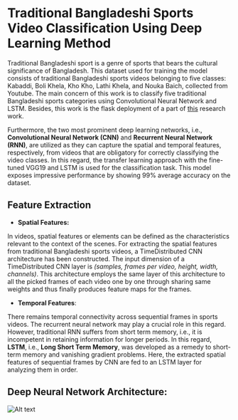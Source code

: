 # Traditional Bangladeshi Sports Video Classification Using Deep Learning Method
Traditional Bangladeshi sport is a genre of sports that bears the cultural significance of Bangladesh. This dataset used for training the model consists of traditional Bangladeshi sports videos belonging to five classes: Kabaddi, Boli Khela, Kho Kho, Lathi Khela, and Nouka Baich, collected from Youtube. The main concern of this work is to classify five traditional Bangladeshi sports categories using Convolutional Neural Network and LSTM. Besides, this work is the flask deployment of a part of [this](https://www.mdpi.com/2076-3417/11/5/2149) research work.  

Furthermore, the two most prominent deep learning networks, i.e., **Convolutional Neural Network (CNN)** and **Recurrent Neural Network (RNN)**, are utilized as they can capture the spatial and temporal features, respectively, from videos that are obligatory for correctly classifying the video classes. In this regard, the transfer learning approach with the fine-tuned VGG19 and LSTM is used for the classification task. This model exposes impressive performance by showing 99% average accuracy on the dataset.

## Feature Extraction
- **Spatial Features:**

In videos, spatial features or elements can be defined as the characteristics relevant to the context of the scenes. For extracting the spatial features from traditional Bangladeshi sports videos, a TimeDistributed CNN architecture has been constructed. The input dimension of a TimeDistributed CNN layer is *(samples, frames per video, height, width, channels)*. This architecture employs the same layer of this architecture to all the picked frames of each video one by one through sharing same weights and thus finally produces feature maps for the frames.

- **Temporal Features**:

There remains temporal connectivity across sequential frames in sports videos. The recurrent neural network may play a crucial role in this regard. However, traditional RNN suffers from short term memory, i.e., it is incompetent in retaining information for longer periods. In this regard, **LSTM**, i.e., **Long Short Term Memory**, was developed as a remedy to short-term memory and vanishing gradient problems. Here, the extracted spatial features of sequential frames by CNN are fed to an LSTM layer for analyzing them in order.

## Deep Neural Network Architecture:
![Alt text](images/gui1.png?raw=true "Title")
